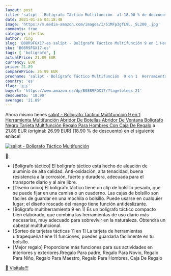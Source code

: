 ```yaml
---
layout: post
title: 'salipt - Bolígrafo Táctico Multifunción  al 18.90 % de descuento'
date: 2021-01-26 04:18:48
image: 'https://m.media-amazon.com/images/I/51MFp3gfL9L._SL200_.jpg'
comments: true
category: ofertas
author: ring
slug: 'B08R9FGX17-es salipt - Bolígrafo Táctico Multifunción 9 en 1 Herramienta...'
sku: 'B08R9FGX17-es'
tags: [ 'bolígrafo', ]
actualPrice: 21.89 EUR
currency: EUR
price: 21.89
comparePrice: 26.99 EUR
prodname: 'salipt - Bolígrafo Táctico Multifunción  9 en 1  Herramienta Multifunción  Abridor De Botellas  Abridor De Ventana  Bolígrafo Negro  Tarjeta Multifunción  Regalo Para Hombres  Con Caja De Regalo'
country: 'es'
flag: '🇪🇸'
buyurl: 'https://www.amazon.es/dp/B08R9FGX17/?tag=tolees-21'
descuento: '18.90'
average: '21.89'
---
```


Ahora mismo tienes [salipt - Bolígrafo Táctico Multifunción  9 en 1  Herramienta Multifunción  Abridor De Botellas  Abridor De Ventana  Bolígrafo Negro  Tarjeta Multifunción  Regalo Para Hombres  Con Caja De Regalo](https://www.amazon.es/dp/B08R9FGX17/?tag=tolees-21) a 21.89 EUR (original: 26.99 EUR) (18.90 %  de descuento) en el siguiente enlace!

[![salipt - Bolígrafo Táctico Multifunción ](https://m.media-amazon.com/images/I/51MFp3gfL9L._SL200_.jpg)](https://www.amazon.es/dp/B08R9FGX17/?tag=tolees-21)

🔎:

- [Bolígrafo táctico] El bolígrafo táctico está hecho de aleación de aluminio de alta calidad. Anti-oxidación, alta tenacidad, buena resistencia a la corrosión, fuerte y duradera, adecuada para el transporte diario y al aire libre.
- [Diseño único] El bolígrafo táctico tiene un clip de bolsillo pesado, que se puede fijar en una camisa o un cuaderno. Las cajas de bolsillo son fáciles de guardar en una mochila o bolsillo. Puede usarse en cualquier lugar; el diseño roscado del mango tiene función antideslizante.
- [Bolígrafo multiherramienta 9 en 1] Es un bolígrafo táctico compacto bien elaborado, que combina las herramientas de uso diario más necesarias, muy adecuado para sobrevivir en la naturaleza. Obtendrá un cabezal multifuncional.
- [Sorteo de tarjetas tácticas 11 en 1] La tarjeta de herramientas ultrapequeña tiene 11 funciones, puedes guardarla fácilmente en tu bolsillo.
- [Mejor regalo] Proporcione más funciones para sus actividades en interiores y exteriores.Rregalo Para padre, Regalo Para Novio, Regalo Para Niño, Regalo Para Maestro, Regalo Para Hombres, Caja De Regalo

[🛒 Visítala!!!](https://www.amazon.es/dp/B08R9FGX17/?tag=tolees-21)
